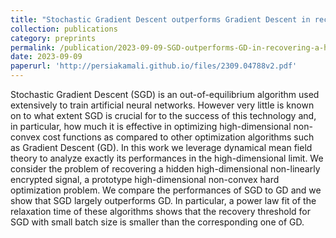 ```yaml
---
title: "Stochastic Gradient Descent outperforms Gradient Descent in recovering a high-dimensional signal in a glassy energy landscape"
collection: publications
category: preprints
permalink: /publication/2023-09-09-SGD-outperforms-GD-in-recovering-a-high-dimensional-signal-in-a-glassy-energy-landscape
date: 2023-09-09
paperurl: 'http://persiakamali.github.io/files/2309.04788v2.pdf'
---
```


Stochastic Gradient Descent (SGD) is an out-of-equilibrium algorithm used extensively to train artificial neural networks. However very little is known on to what extent SGD is crucial for to the success of this technology and, in particular, how much it is effective in optimizing high-dimensional non-convex cost functions as compared to other optimization algorithms such as Gradient Descent (GD). In this work we leverage dynamical mean field theory to analyze exactly its performances in the high-dimensional limit. We consider the problem of recovering a hidden high-dimensional non-linearly encrypted signal, a prototype high-dimensional non-convex hard optimization problem. We compare the performances of SGD to GD and we show that SGD largely outperforms GD. In particular, a power law fit of the relaxation time of these algorithms shows that the recovery threshold for SGD with small batch size is smaller than the corresponding one of GD.
